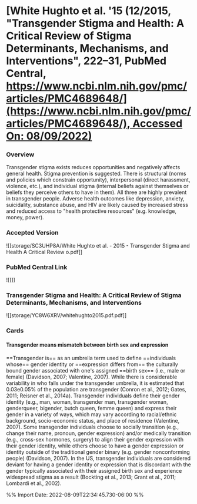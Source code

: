 # [**White Hughto et al.** **'15** (12/2015, "Transgender Stigma and Health: A Critical Review of Stigma Determinants, Mechanisms, and Interventions", 222–31, PubMed Central, [https://www.ncbi.nlm.nih.gov/pmc/articles/PMC4689648/](https://www.ncbi.nlm.nih.gov/pmc/articles/PMC4689648/), Accessed On: 08/09/2022)](zotero://select/library/items/LWETY3BZ)

### Overview
Transgender stigma exists reduces opportunities and negatively affects general health. Stigma prevention is suggested. There is structural (norms and policies which constrain opportunity), interpersonal (direct harassment, violence, etc.), and individual stigma (internal beliefs against themselves or beliefs they perceive others to have in them). All three are highly prevalent in transgender people. Adverse health outcomes like depression, anxiety, suicidality, substance abuse, and HIV are likely caused by increased stress and reduced access to "health protective resources" (e.g. knowledge, money, power).
### Accepted Version
![[storage/SC3UHP8A/White Hughto et al. - 2015 - Transgender Stigma and Health A Critical Review o.pdf]]

### PubMed Central Link
![[]]

### Transgender Stigma and Health: A Critical Review of Stigma Determinants, Mechanisms, and Interventions
![[storage/YC8W6XRV/whitehughto2015.pdf.pdf]]

### Cards
#### Transgender means mismatch between birth sex and expression
==Transgender is== as an umbrella term used to define ==individuals whose== gender identity or ==expression differs from== the culturally bound gender associated with one's assigned ==birth sex== (i.e., male or female) (Davidson, 2007; Valentine, 2007). While there is considerable variability in who falls under the transgender umbrella, it is estimated that 0.03e0.05% of the population are transgender (Conron et al., 2012; Gates, 2011; Reisner et al., 2014a). Transgender individuals define their gender identity (e.g., man, woman, transgender man, transgender woman, genderqueer, bigender, butch queen, femme queen) and express their gender in a variety of ways, which may vary according to racial/ethnic background, socio-economic status, and place of residence (Valentine, 2007). Some transgender individuals choose to socially transition (e.g., change their name, pronoun, gender expression) and/or medically transition (e.g., cross-sex hormones, surgery) to align their gender expression with their gender identity, while others choose to have a gender expression or identity outside of the traditional gender binary (e.g. gender nonconforming people) (Davidson, 2007). In the US, transgender individuals are considered deviant for having a gender identity or expression that is discordant with the gender typically associated with their assigned birth sex and experience widespread stigma as a result (Bockting et al., 2013; Grant et al., 2011; Lombardi et al., 2002).

%% Import Date: 2022-08-09T22:34:45.730-06:00 %%
